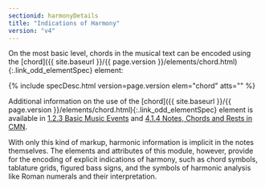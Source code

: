 ```yaml
---
sectionid: harmonyDetails
title: "Indications of Harmony"
version: "v4"
---
```




On the most basic level, chords in the musical text can be encoded using the [chord]({{ site.baseurl }}/{{ page.version }}/elements/chord.html){:.link_odd_elementSpec} element:



{% include specDesc.html version=page.version elem="chord" atts="" %}



Additional information on the use of the [chord]({{ site.baseurl }}/{{ page.version }}/elements/chord.html){:.link_odd_elementSpec} element is available in
<a class="link_ptr" title="Basic Music Events" href="{{ site.baseurl }}/{{ page.version }}/guidelines/shared.html#sharedBasicEvents">1.2.3 Basic Music Events</a> and 
<a class="link_ptr" title="Notes, Chords and Rests in CMN" href="{{ site.baseurl }}/{{ page.version }}/guidelines/cmn.html#cmnNotesChords">4.1.4 Notes, Chords and Rests in CMN</a>.

With only this kind of markup, harmonic information is implicit in the notes themselves.
The
elements and attributes of this module, however, provide for the encoding of explicit
indications of harmony, such as chord symbols, tablature grids, figured bass signs,
and the
symbols of harmonic analysis like Roman numerals and their interpretation.







